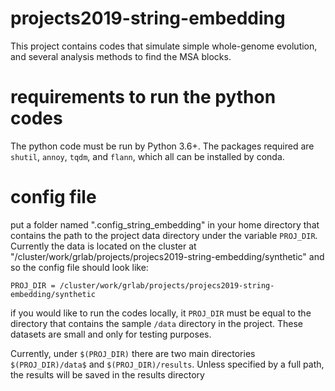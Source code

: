 # projects2019-string-embedding
This project contains codes that simulate simple whole-genome evolution, and several analysis methods to find the MSA blocks.

# requirements to run the python codes
The python code must be run by Python 3.6+. The packages required are `shutil`, `annoy`, `tqdm`, and `flann`, which all can be installed by conda. 

# config file

put a folder named ".config_string_embedding" in your home  directory that contains the path to the project data directory under the variable `PROJ_DIR`. Currently the data is located on the cluster at "/cluster/work/grlab/projects/projecs2019-string-embedding/synthetic" and so the config file should look like:

`PROJ_DIR = /cluster/work/grlab/projects/projecs2019-string-embedding/synthetic`

if you would like to run the codes locally, it `PROJ_DIR` must be equal to the directory that contains the sample `/data` directory in the project. These datasets are small and only for testing purposes. 

Currently, under `$(PROJ_DIR)` there are two main directories `$(PROJ_DIR)/data$` and `$(PROJ_DIR)/results`. Unless specified by a full path, the results will be saved in the results directory
